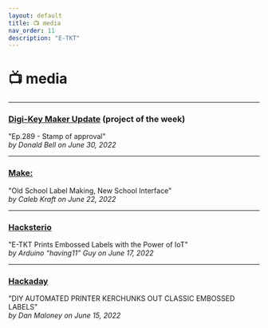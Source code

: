 ```yaml
---
layout: default
title: 📺 media
nav_order: 11
description: "E-TKT"
---
```


# 📺 **media**

----

### <a href="https://www.youtube.com/watch?v=3jpaBhROYGc" target="_blank">Digi-Key Maker Update</a> (project of the week)
"Ep.289 - Stamp of approval"<br>
*by Donald Bell on June 30, 2022*

----

### <a href="https://makezine.com/article/maker-news/old-school-label-making-new-school-interface/" target="_blank">Make:</a>
"Old School Label Making, New School Interface"<br>
*by Caleb Kraft on June 22, 2022*

----

### <a href="https://www.hackster.io/news/e-tkt-prints-embossed-labels-with-the-power-of-iot-5ad25299cf22" target="_blank">Hacksterio</a>
"E-TKT Prints Embossed Labels with the Power of IoT"<br>
*by Arduino “having11” Guy on June 17, 2022*

----

### <a href="https://hackaday.com/2022/06/15/diy-automated-printer-kerchunks-out-classic-embossed-labels/" target="_blank">Hackaday</a>
"DIY AUTOMATED PRINTER KERCHUNKS OUT CLASSIC EMBOSSED LABELS"<br>
*by Dan Maloney on June 15, 2022*
